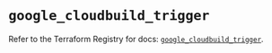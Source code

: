# `google_cloudbuild_trigger`

Refer to the Terraform Registry for docs: [`google_cloudbuild_trigger`](https://registry.terraform.io/providers/hashicorp/google/6.14.1/docs/resources/cloudbuild_trigger).

